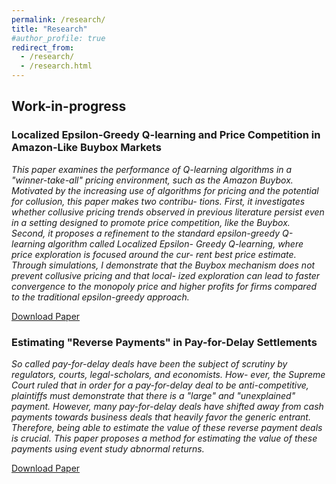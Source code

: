 ```yaml
---
permalink: /research/
title: "Research"
#author_profile: true
redirect_from: 
  - /research/
  - /research.html
---
```


Work-in-progress
------


### Localized Epsilon-Greedy Q-learning and Price Competition in Amazon-Like Buybox Markets

*This paper examines the performance of Q-learning algorithms in a "winner-take-all" pricing environment, such as the Amazon Buybox. Motivated by the increasing use of algorithms for pricing and the potential for collusion, this paper makes two contribu- tions. First, it investigates whether collusive pricing trends observed in previous literature persist even in a setting designed to promote price competition, like the Buybox. Second, it proposes a refinement to the standard epsilon-greedy Q-learning algorithm called Localized Epsilon- Greedy Q-learning, where price exploration is focused around the cur- rent best price estimate. Through simulations, I demonstrate that the Buybox mechanism does not prevent collusive pricing and that local- ized exploration can lead to faster convergence to the monopoly price and higher profits for firms compared to the traditional epsilon-greedy approach.*

[Download Paper](https://hashemamireh.github.io/files/ai_collusion.pdf)


### Estimating "Reverse Payments" in Pay-for-Delay Settlements

*So called pay-for-delay deals have been the subject of scrutiny by regulators, courts, legal-scholars, and economists. How- ever, the Supreme Court ruled that in order for a pay-for-delay deal to be anti-competitive, plaintiffs must demonstrate that there is a "large" and "unexplained" payment. However, many pay-for-delay deals have shifted away from cash payments towards business deals that heavily favor the generic entrant. Therefore, being able to estimate the value of these reverse payment deals is crucial. This paper proposes a method for estimating the value of these payments using event study abnormal returns.*

[Download Paper](https://hashemamireh.github.io/files/reverse_payments.pdf)

